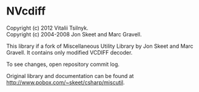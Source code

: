 NVcdiff
=======

Copyright (c) 2012 Vitalii Tsilnyk.  
Copyright (c) 2004-2008 Jon Skeet and Marc Gravell.


This library if a fork of Miscellaneous Utility Library by Jon Skeet and Marc Gravell.
It contains only modified VCDIFF decoder.

To see changes, open repository commit log.

Original library and documentation can be found at <http://www.pobox.com/~skeet/csharp/miscutil>.
